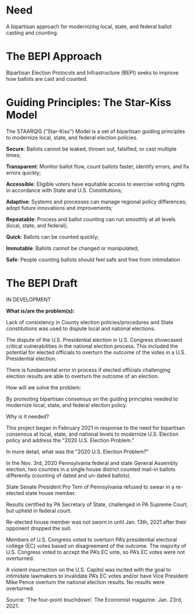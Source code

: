 # Need

A bipartisan approach for modernizing local, state, and federal ballot casting and counting.

# The BEPI Approach

Bipartisan Election Protocols and Infrastructure (BEPI) seeks to improve how ballots are cast and counted.

# Guiding Principles: The Star-Kiss Model

The STAARQIS ("Star-Kiss") Model is a set of bipartisan guiding principles to modernize local, state, and federal election policies. 

**Secure**: Ballots cannot be leaked, thrown out, falsified, or cast multiple times;

**Transparent**: Monitor ballot flow, count ballots faster, identify errors, and fix errors quickly;

**Accessible**: Eligible voters have equitable access to exercise voting rights in accordance with State and U.S. Constitutions;

**Adaptive**: Systems and processes can manage regional policy differences; adopt future innovations and improvements;

**Repeatable**: Process and ballot counting can run smoothly at all levels (local, state, and federal);

**Quick**: Ballots can be counted quickly;

**Immutable**: Ballots cannot be changed or manipulated;

**Safe**: People counting ballots should feel safe and free from intimidation


# The BEPI Draft

IN DEVELOPMENT



**What is/are the problem(s):**

Lack of consistency in County election policies/procedures and State constitutions was used to dispute local and national elections.

The dispute of the U.S. Presidential election in U.S. Congress showcased critical vulnerabilities in the national election process. This included the potential for elected officials to overturn the outcome of the votes in a U.S. Presidential election.

There is fundamental error in process if elected officials challenging election results are able to overturn the outcome of an election.



How will we solve the problem:

By promoting bipartisan consensus on the guiding principles needed to modernize local, state, and federal election policy.



Why is it needed?

This project began in February 2021 in response to the need for bipartisan consensus at local, state, and national levels to modernize U.S. Election policy and address the "2020 U.S. Election Problem." 


In more detail, what was the "2020 U.S. Election Problem?"

In the Nov. 3rd, 2020 Pennsylvania federal and state General Assembly election, two counties in a single house district counted mail-in ballots differently (counting of dated and un-dated ballots).

State Senate President Pro Tem of Pennsylvania refused to swear in a re-elected state house member.

Results certified by PA Secretary of State, challenged in PA Supreme Court, but upheld in federal court.

Re-elected house member was not sworn in until Jan. 13th, 2021 after their opponent dropped the suit.

Members of U.S. Congress voted to overturn PA’s presidential electoral college (EC) votes based on disagreement of the outcome. The majority of U.S. Congress voted to accept the PA’s EC vote, so PA’s EC votes were not overturned.

A violent insurrection on the U.S. Capitol was incited with the goal to intimidate lawmakers to invalidate PA’s EC votes and/or have Vice President Mike Pence overturn the national election results. No results were overturned.

Source: ’The four-point touchdown’. The Economist magazine. Jan. 23rd, 2021.
